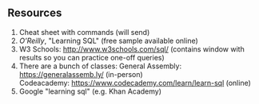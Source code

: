 ## Resources

1. Cheat sheet with commands (will send)
2. _O’Reilly_, "Learning SQL" (free sample available online)
3. W3 Schools: http://www.w3schools.com/sql/ (contains window with results so you can practice one-off queries)
4. There are a bunch of classes:
   General Assembly: https://generalassemb.ly/ (in-person)  
   Codeacademy: https://www.codecademy.com/learn/learn-sql (online)  
5. Google "learning sql" (e.g. Khan Academy)
